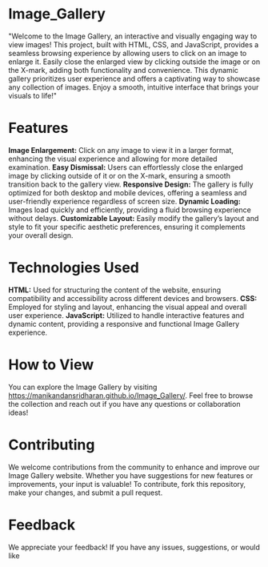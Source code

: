 # Image_Gallery
"Welcome to the Image Gallery, an interactive and visually engaging way to view images! This project, built with HTML, CSS, and JavaScript, provides a seamless browsing experience by allowing users to click on an image to enlarge it. Easily close the enlarged view by clicking outside the image or on the X-mark, adding both functionality and convenience. This dynamic gallery prioritizes user experience and offers a captivating way to showcase any collection of images. Enjoy a smooth, intuitive interface that brings your visuals to life!"

# Features
**Image Enlargement:** Click on any image to view it in a larger format, enhancing the visual experience and allowing for more detailed examination.
**Easy Dismissal:** Users can effortlessly close the enlarged image by clicking outside of it or on the X-mark, ensuring a smooth transition back to the gallery view.
**Responsive Design:** The gallery is fully optimized for both desktop and mobile devices, offering a seamless and user-friendly experience regardless of screen size.
**Dynamic Loading:** Images load quickly and efficiently, providing a fluid browsing experience without delays.
**Customizable Layout:** Easily modify the gallery’s layout and style to fit your specific aesthetic preferences, ensuring it complements your overall design.

# Technologies Used
**HTML:** Used for structuring the content of the website, ensuring compatibility and accessibility across different devices and browsers.
**CSS:** Employed for styling and layout, enhancing the visual appeal and overall user experience.
**JavaScript:** Utilized to handle interactive features and dynamic content, providing a responsive and functional Image Gallery experience.

# How to View
You can explore the  Image Gallery by visiting  https://manikandansridharan.github.io/Image_Gallery/. Feel free to browse the collection and reach out if you have any questions or collaboration ideas!

# Contributing
We welcome contributions from the community to enhance and improve our Image Gallery website. Whether you have suggestions for new features or improvements, your input is valuable! To contribute, fork this repository, make your changes, and submit a pull request.

# Feedback
We appreciate your feedback! If you have any issues, suggestions, or would like 
